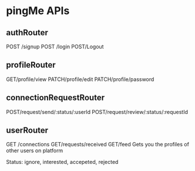 # pingMe APIs

## authRouter
POST /signup
POST /login
POST/Logout

## profileRouter
GET/profile/view
PATCH/profile/edit
PATCH/profile/password

## connectionRequestRouter
POST/request/send/:status/:userId
POST/request/review/:status/:requestId

## userRouter
GET /connections
GET/requests/received
GET/feed Gets you the profiles of other users on platform

Status: ignore, interested, accepeted, rejected